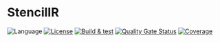 # StencilIR

![Language](https://img.shields.io/badge/Language-C++20-blue)
[![License](https://img.shields.io/badge/license-Proprietary-blue)](#license)
[![Build & test](https://github.com/petiaccja/StencilIR/actions/workflows/build_and_test.yml/badge.svg)](https://github.com/petiaccja/StencilIR/actions/workflows/build_and_test.yml)
[![Quality Gate Status](https://sonarcloud.io/api/project_badges/measure?project=petiaccja_StencilIR&metric=alert_status)](https://sonarcloud.io/dashboard?id=petiaccja_StencilIR)
[![Coverage](https://sonarcloud.io/api/project_badges/measure?project=petiaccja_StencilIR&metric=coverage)](https://sonarcloud.io/dashboard?id=petiaccja_StencilIR)

